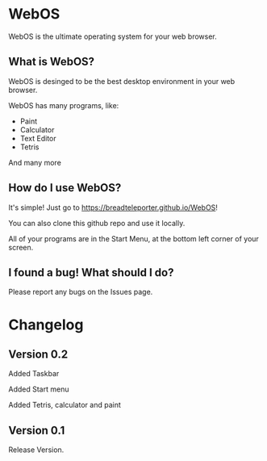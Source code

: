 # WebOS
WebOS is the ultimate operating system for your web browser.

## What is WebOS?
WebOS is desinged to be the best desktop environment in your web browser.

WebOS has many programs, like:
* Paint
* Calculator
* Text Editor
* Tetris

And many more

## How do I use WebOS?
It's simple! Just go to https://breadteleporter.github.io/WebOS!

You can also clone this github repo and use it locally.

All of your programs are in the Start Menu, at the bottom left corner of your screen.

## I found a bug! What should I do?

Please report any bugs on the Issues page.

# Changelog

## Version 0.2
Added Taskbar

Added Start menu

Added Tetris, calculator and paint

## Version 0.1
Release Version.
